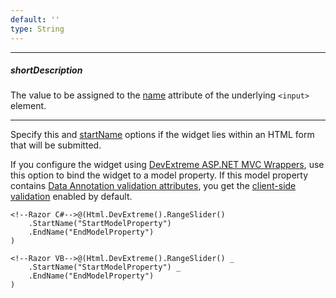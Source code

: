 ```yaml
---
default: ''
type: String
---
```

---
##### shortDescription
The value to be assigned to the [name](https://www.w3schools.com/tags/att_input_name.asp) attribute of the underlying `<input>` element.

---
Specify this and [startName](/api-reference/10%20UI%20Widgets/dxRangeSlider/1%20Configuration/startName.md '/Documentation/ApiReference/UI_Widgets/dxRangeSlider/Configuration/#startName') options if the widget lies within an HTML form that will be submitted.

If you configure the widget using [DevExtreme ASP.NET MVC Wrappers](/concepts/35%20ASP.NET%20MVC%20Wrappers/20%20Fundamentals '/Documentation/Guide/ASP.NET_MVC_Wrappers/Fundamentals/'), use this option to bind the widget to a model property. If this model property contains [Data Annotation validation attributes](https://www.asp.net/mvc/overview/older-versions/mvc-music-store/mvc-music-store-part-6), you get the [client-side validation](/concepts/35%20ASP.NET%20MVC%20Wrappers/35%20Client-Side%20Data%20Validation/01%20Overview.md '/Documentation/Guide/ASP.NET_MVC_Wrappers/Client-Side_Data_Validation/Overview/') enabled by default.

    <!--Razor C#-->@(Html.DevExtreme().RangeSlider()
        .StartName("StartModelProperty")
        .EndName("EndModelProperty")
    )

    <!--Razor VB-->@(Html.DevExtreme().RangeSlider() _
        .StartName("StartModelProperty") _
        .EndName("EndModelProperty")
    )